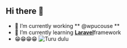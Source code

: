 ## Hi there 👋

<!--
**Refliyanto-Kasim/Refliyanto-Kasim** is a ✨ _special_ ✨ repository because its `README.md` (this file) appears on your GitHub profile.

Here are some ideas to get you started:

- 🔭 I’m currently working on ...
- 🌱 I’m currently learning ...
- 👯 I’m looking to collaborate on ...
- 🤔 I’m looking for help with ...
- 💬 Ask me about ...
- 📫 How to reach me: ...
- 😄 Pronouns: ...
- ⚡ Fun fact: ...
-->

- 🔭 I’m currently working  ** @wpucouse **
- 🌱 I’m currently learning  [**Laravel**](https//laravel.com)framework
- 😁😁😁😁
![Turu dulu](https://media1.giphy.com/media/v1.Y2lkPTc5MGI3NjExaGt5dms3Y3l6dTR0dmNmYTZiYml3OXk4cGNpd240M2JmNGR4OXNydyZlcD12MV9pbnRlcm5hbF9naWZfYnlfaWQmY3Q9Zw/l4EoZ1rJtDfypcna8/giphy.gif)
